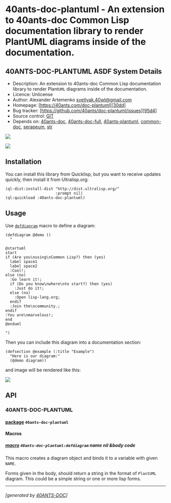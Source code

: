 <a id="x-2840ANTS-DOC-PLANTUML-DOCS-2FINDEX-3A-40README-2040ANTS-DOC-2FLOCATIVES-3ASECTION-29"></a>

# 40ants-doc-plantuml - An extension to 40ants-doc Common Lisp documentation library to render PlantUML diagrams inside of the documentation.

<a id="40-ants-doc-plantuml-asdf-system-details"></a>

## 40ANTS-DOC-PLANTUML ASDF System Details

* Description: An extension to 40ants-doc Common Lisp documentation library to render Plant`UML` diagrams inside of the documentation.
* Licence: Unlicense
* Author: Alexander Artemenko <svetlyak.40wt@gmail.com>
* Homepage: [https://40ants.com/doc-plantuml][30dd]
* Bug tracker: [https://github.com/40ants/doc-plantuml/issues][95d4]
* Source control: [GIT][a2c9]
* Depends on: [40ants-doc][2c00], [40ants-doc-full][a797], [40ants-plantuml][80dc], [common-doc][fceb], [serapeum][c41d], [str][ef7f]

[![](https://github-actions.40ants.com/40ants/doc-plantuml/matrix.svg?only=ci.run-tests)][20ac]

![](http://quickdocs.org/badge/40ants-doc-plantuml.svg)

<a id="x-2840ANTS-DOC-PLANTUML-DOCS-2FINDEX-3A-3A-40INSTALLATION-2040ANTS-DOC-2FLOCATIVES-3ASECTION-29"></a>

## Installation

You can install this library from Quicklisp, but you want to receive updates quickly, then install it from Ultralisp.org:

```
(ql-dist:install-dist "http://dist.ultralisp.org/"
                      :prompt nil)
(ql:quickload :40ants-doc-plantuml)
```
<a id="x-2840ANTS-DOC-PLANTUML-DOCS-2FINDEX-3A-3A-40SHORT-USAGE-2040ANTS-DOC-2FLOCATIVES-3ASECTION-29"></a>

## Usage

Use [`defdiagram`][8ebd] macro to define a diagram:

```
(defdiagram @demo ()
  "

@startuml
start
if (Are you\nusing\nCommon Lisp?) then (yes)
  label space1
  label space2
  :Cool!;
else (no)
  :Go learn it!;
  if (Do you know\nwhere\nto start?) then (yes)
    :Just do it!;
  else (no)
    :Open lisp-lang.org;
  endif
  :Join the\ncommunity.;
endif
:You are\nmarvelous!;
end
@enduml

")
```
Then you can include this diagram into a documentation section:

```
(defsection @example (:title "Example")
  "Here is our diagram:"
  (@demo diagram))
```
and image will be rendered like this:

![](https://40ants.com/doc-plantuml/images/demo.png)

<a id="x-2840ANTS-DOC-PLANTUML-DOCS-2FINDEX-3A-3A-40API-2040ANTS-DOC-2FLOCATIVES-3ASECTION-29"></a>

## API

<a id="x-2840ANTS-DOC-PLANTUML-DOCS-2FINDEX-3A-3A-4040ANTS-DOC-PLANTUML-3FPACKAGE-2040ANTS-DOC-2FLOCATIVES-3ASECTION-29"></a>

### 40ANTS-DOC-PLANTUML

<a id="x-28-23A-28-2819-29-20BASE-CHAR-20-2E-20-2240ANTS-DOC-PLANTUML-22-29-20PACKAGE-29"></a>

#### [package](7722) `40ants-doc-plantuml`

<a id="x-2840ANTS-DOC-PLANTUML-DOCS-2FINDEX-3A-3A-7C-4040ANTS-DOC-PLANTUML-3FMacros-SECTION-7C-2040ANTS-DOC-2FLOCATIVES-3ASECTION-29"></a>

#### Macros

<a id="x-2840ANTS-DOC-PLANTUML-3ADEFDIAGRAM-20-2840ANTS-DOC-2FLOCATIVES-3AMACRO-29-29"></a>

##### [macro](842c) `40ants-doc-plantuml:defdiagram` name nil &body code

This macro creates a diagram object and binds it to a variable with given `NAME`.

Forms given in the body, should return a string in the format of `PlantUML` diagram.
This could be a simple string or one or more lisp forms.


[30dd]: https://40ants.com/doc-plantuml
[8ebd]: https://40ants.com/doc-plantuml/#x-2840ANTS-DOC-PLANTUML-3ADEFDIAGRAM-20-2840ANTS-DOC-2FLOCATIVES-3AMACRO-29-29
[a2c9]: https://github.com/40ants/doc-plantuml
[20ac]: https://github.com/40ants/doc-plantuml/actions
[7722]: https://github.com/40ants/doc-plantuml/blob/9ae3e3c6cbecbad7e8b203335faa66148400ca44/src/core.lisp#L1
[842c]: https://github.com/40ants/doc-plantuml/blob/9ae3e3c6cbecbad7e8b203335faa66148400ca44/src/core.lisp#L38
[95d4]: https://github.com/40ants/doc-plantuml/issues
[2c00]: https://quickdocs.org/40ants-doc
[a797]: https://quickdocs.org/40ants-doc-full
[80dc]: https://quickdocs.org/40ants-plantuml
[fceb]: https://quickdocs.org/common-doc
[c41d]: https://quickdocs.org/serapeum
[ef7f]: https://quickdocs.org/str

* * *
###### [generated by [40ANTS-DOC](https://40ants.com/doc/)]
